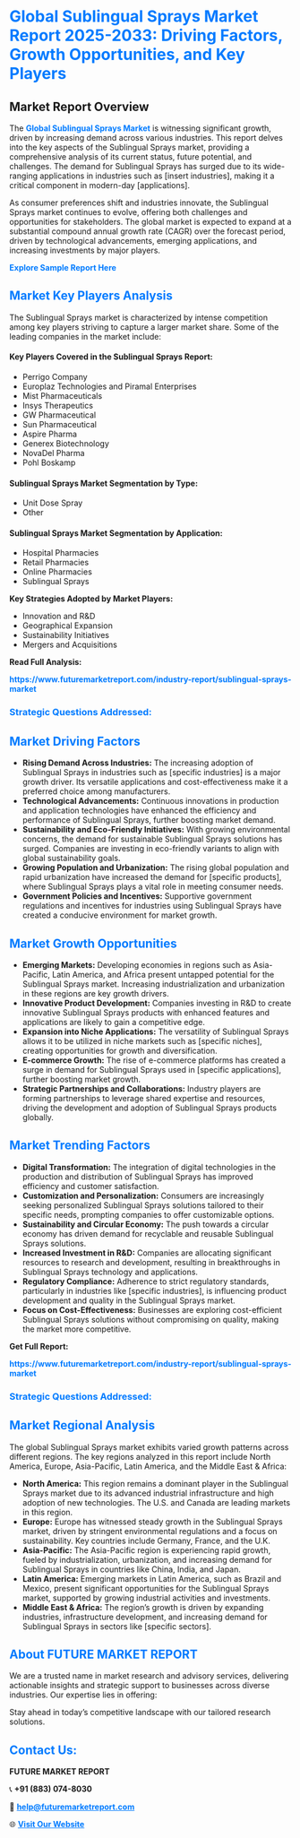 <h1 style="color: #007BFF;">Global Sublingual Sprays Market Report 2025-2033: Driving Factors, Growth Opportunities, and Key Players</h1>

<section id="overview">
<h2>Market Report Overview</h2>
<p>The <a href="https://www.futuremarketreport.com/industry-report/sublingual-sprays-market" style="color: #007BFF; text-decoration: none;"><strong>Global Sublingual Sprays Market</strong></a> is witnessing significant growth, driven by increasing demand across various industries. This report delves into the key aspects of the Sublingual Sprays market, providing a comprehensive analysis of its current status, future potential, and challenges. The demand for Sublingual Sprays has surged due to its wide-ranging applications in industries such as [insert industries], making it a critical component in modern-day [applications].</p>
<p>As consumer preferences shift and industries innovate, the Sublingual Sprays market continues to evolve, offering both challenges and opportunities for stakeholders. The global market is expected to expand at a substantial compound annual growth rate (CAGR) over the forecast period, driven by technological advancements, emerging applications, and increasing investments by major players.</p>
</section>

<section id="overview">
<p><a href="https://www.futuremarketreport.com/request-sample/reportId=122146" style="color: #007BFF; text-decoration: none;"><strong>Explore Sample Report Here</strong></a></p>
</section>

<section id="key-players">
<h2 style="color: #007BFF;">Market Key Players Analysis</h2>
<p>The Sublingual Sprays market is characterized by intense competition among key players striving to capture a larger market share. Some of the leading companies in the market include:</p>
<h4>Key Players Covered in the Sublingual Sprays Report:</h4>
<ul><li>Perrigo Company</li><li>Europlaz Technologies and Piramal Enterprises</li><li>Mist Pharmaceuticals</li><li>Insys Therapeutics</li><li>GW Pharmaceutical</li><li>Sun Pharmaceutical</li><li>Aspire Pharma</li><li>Generex Biotechnology</li><li>NovaDel Pharma</li><li>Pohl Boskamp</li></ul>
<h4>Sublingual Sprays Market Segmentation by Type:</h4>
<ul><li>Unit Dose Spray</li><li>Other</li></ul>

<h4>Sublingual Sprays Market Segmentation by Application:</h4>
<ul><li>Hospital Pharmacies</li><li>Retail Pharmacies</li><li>Online Pharmacies</li><li>Sublingual Sprays</li></ul>
<p><strong>Key Strategies Adopted by Market Players:</strong></p>
<ul>
<li>Innovation and R&D</li>
<li>Geographical Expansion</li>
<li>Sustainability Initiatives</li>
<li>Mergers and Acquisitions</li>
</ul>
</section>

<section>
<p><strong>Read Full Analysis: </strong></p><a href="https://www.futuremarketreport.com/industry-report/sublingual-sprays-market" style="color: #007BFF; text-decoration: none;"><strong>https://www.futuremarketreport.com/industry-report/sublingual-sprays-market</strong></a>
<h3 style="color: #007BFF;">Strategic Questions Addressed:</h3>
</section>

<section id="driving-factors">
<h2 style="color: #007BFF;">Market Driving Factors</h2>
<ul>
<li><strong>Rising Demand Across Industries:</strong> The increasing adoption of Sublingual Sprays in industries such as [specific industries] is a major growth driver. Its versatile applications and cost-effectiveness make it a preferred choice among manufacturers.</li>
<li><strong>Technological Advancements:</strong> Continuous innovations in production and application technologies have enhanced the efficiency and performance of Sublingual Sprays, further boosting market demand.</li>
<li><strong>Sustainability and Eco-Friendly Initiatives:</strong> With growing environmental concerns, the demand for sustainable Sublingual Sprays solutions has surged. Companies are investing in eco-friendly variants to align with global sustainability goals.</li>
<li><strong>Growing Population and Urbanization:</strong> The rising global population and rapid urbanization have increased the demand for [specific products], where Sublingual Sprays plays a vital role in meeting consumer needs.</li>
<li><strong>Government Policies and Incentives:</strong> Supportive government regulations and incentives for industries using Sublingual Sprays have created a conducive environment for market growth.</li>
</ul>
</section>

<section id="growth-opportunities">
<h2 style="color: #007BFF;">Market Growth Opportunities</h2>
<ul>
<li><strong>Emerging Markets:</strong> Developing economies in regions such as Asia-Pacific, Latin America, and Africa present untapped potential for the Sublingual Sprays market. Increasing industrialization and urbanization in these regions are key growth drivers.</li>
<li><strong>Innovative Product Development:</strong> Companies investing in R&D to create innovative Sublingual Sprays products with enhanced features and applications are likely to gain a competitive edge.</li>
<li><strong>Expansion into Niche Applications:</strong> The versatility of Sublingual Sprays allows it to be utilized in niche markets such as [specific niches], creating opportunities for growth and diversification.</li>
<li><strong>E-commerce Growth:</strong> The rise of e-commerce platforms has created a surge in demand for Sublingual Sprays used in [specific applications], further boosting market growth.</li>
<li><strong>Strategic Partnerships and Collaborations:</strong> Industry players are forming partnerships to leverage shared expertise and resources, driving the development and adoption of Sublingual Sprays products globally.</li>
</ul>
</section>

<section id="trending-factors">
<h2 style="color: #007BFF;">Market Trending Factors</h2>
<ul>
<li><strong>Digital Transformation:</strong> The integration of digital technologies in the production and distribution of Sublingual Sprays has improved efficiency and customer satisfaction.</li>
<li><strong>Customization and Personalization:</strong> Consumers are increasingly seeking personalized Sublingual Sprays solutions tailored to their specific needs, prompting companies to offer customizable options.</li>
<li><strong>Sustainability and Circular Economy:</strong> The push towards a circular economy has driven demand for recyclable and reusable Sublingual Sprays solutions.</li>
<li><strong>Increased Investment in R&D:</strong> Companies are allocating significant resources to research and development, resulting in breakthroughs in Sublingual Sprays technology and applications.</li>
<li><strong>Regulatory Compliance:</strong> Adherence to strict regulatory standards, particularly in industries like [specific industries], is influencing product development and quality in the Sublingual Sprays market.</li>
<li><strong>Focus on Cost-Effectiveness:</strong> Businesses are exploring cost-efficient Sublingual Sprays solutions without compromising on quality, making the market more competitive.</li>
</ul>
</section>

<section>
<p><strong>Get Full Report: </strong></p><a href="https://www.futuremarketreport.com/industry-report/sublingual-sprays-market" style="color: #007BFF; text-decoration: none;"><strong>https://www.futuremarketreport.com/industry-report/sublingual-sprays-market</strong></a>
<h3 style="color: #007BFF;">Strategic Questions Addressed:</h3>
</section>


<section id="regional-analysis">
<h2 style="color: #007BFF;">Market Regional Analysis</h2>
<p>The global Sublingual Sprays market exhibits varied growth patterns across different regions. The key regions analyzed in this report include North America, Europe, Asia-Pacific, Latin America, and the Middle East & Africa:</p>
<ul>
<li><strong>North America:</strong> This region remains a dominant player in the Sublingual Sprays market due to its advanced industrial infrastructure and high adoption of new technologies. The U.S. and Canada are leading markets in this region.</li>
<li><strong>Europe:</strong> Europe has witnessed steady growth in the Sublingual Sprays market, driven by stringent environmental regulations and a focus on sustainability. Key countries include Germany, France, and the U.K.</li>
<li><strong>Asia-Pacific:</strong> The Asia-Pacific region is experiencing rapid growth, fueled by industrialization, urbanization, and increasing demand for Sublingual Sprays in countries like China, India, and Japan.</li>
<li><strong>Latin America:</strong> Emerging markets in Latin America, such as Brazil and Mexico, present significant opportunities for the Sublingual Sprays market, supported by growing industrial activities and investments.</li>
<li><strong>Middle East & Africa:</strong> The region’s growth is driven by expanding industries, infrastructure development, and increasing demand for Sublingual Sprays in sectors like [specific sectors].</li>
</ul>
</section>

<footer>
<h2 style="color: #007BFF;">About FUTURE MARKET REPORT</h2>
<p>We are a trusted name in market research and advisory services, delivering actionable insights and strategic support to businesses across diverse industries. Our expertise lies in offering:</p>

<p>Stay ahead in today’s competitive landscape with our tailored research solutions.</p>

<h2 style="color: #007BFF;">Contact Us:</h2>
<p><strong>FUTURE MARKET REPORT</strong></p>
<p>📞 <strong>+91 (883) 074-8030</strong></p>
<p>📧 <strong><a href="mailto:help@futuremarketreport.com" style="color: #007BFF;">help@futuremarketreport.com</a></strong></p>
<p>🌐 <strong><a href="https://www.futuremarketreport.com/" style="color: #007BFF;">Visit Our Website</a></strong></p>
</footer>
